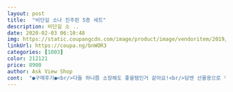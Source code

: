 ```yaml
---
layout: post 
title:  "비단길 소나 진주핀 5종 세트" 
description: 비단길 소 ..
date: 2020-02-03 06:10:48 
img: https://static.coupangcdn.com/image/product/image/vendoritem/2019/07/09/4635404710/c3e37279-7bf2-4f68-a267-76766a20e9cf.jpg 
linkUrl: https://coupa.ng/bnWOR3 
categories: [1003] 
color: 212121 
price: 8900 
author: Ask View Shop 
cont:  "●구매후기●<br/>다들 하나쯤 소장해도 좋을템인거 같아요!<br/>담엔 선물용으로 구매 하려구요.<br/><br/>더 좋은것도 같아요ㅋㅋㅋ<br/>어젯밤에 주문했는데 아침에 도착되어 있는 걸 보고 굉장히 놀래고 감동받았어요.<br/> 모니터에서 봤던 것보다 진주가 하얗고 예쁘더라고요.<br/> 집게핀이 헐겁다는 리뷰가 몇 개 있어서 좀 걱정했는데, 단단하고 꼭 맞아요.<br/> 싼 티 안나고 어느 나이대나 어울려서 너무 좋은 것 같아요.<br/> 제가 리뷰 잘 안 쓰는데 이 머리핀은 꼭 추천해드리고 싶어서 작성해요.<br/> 이 핀 완전 강추 드려요!!<br/>완존 이뽀요.<br/><br/>유행이라서 사봤는데ㅋㅋㅋ<br/>이거는 다양한데 9천원정도 해서 더 좋아요!<br/>인터넷에서 파는거보다 엄청 싸게 잘산거같아요!<br/>인터넷에서는 하나에 5천원 이상씩은하능데<br/>저는 과거로 돌아가도 살거같아요ㅋㅋㅋ<br/>퀄리티 장난아님요.<br/><br/>퀄리티도 일반머리삔하고 다르지않고<br/>다들 하나쯤 소장해도 좋을템인거 같아요!<br/>담엔 선물용으로 구매 하려구요.<br/><br/>더 좋은것도 같아요ㅋㅋㅋ<br/>어젯밤에 주문했는데 아침에 도착되어 있는 걸 보고 굉장히 놀래고 감동받았어요.<br/> 모니터에서 봤던 것보다 진주가 하얗고 예쁘더라고요.<br/> 집게핀이 헐겁다는 리뷰가 몇 개 있어서 좀 걱정했는데, 단단하고 꼭 맞아요.<br/> 싼 티 안나고 어느 나이대나 어울려서 너무 좋은 것 같아요.<br/> 제가 리뷰 잘 안 쓰는데 이 머리핀은 꼭 추천해드리고 싶어서 작성해요.<br/> 이 핀 완전 강추 드려요!!<br/>완존 이뽀요.<br/><br/>유행이라서 사봤는데ㅋㅋㅋ<br/>이거는 다양한데 9천원정도 해서 더 좋아요!<br/>인터넷에서 파는거보다 엄청 싸게 잘산거같아요!<br/>인터넷에서는 하나에 5천원 이상씩은하능데<br/>저는 과거로 돌아가도 살거같아요ㅋㅋㅋ<br/>퀄리티 장난아님요.<br/><br/>퀄리티도 일반머리삔하고 다르지않고<br/>" 
---
```

